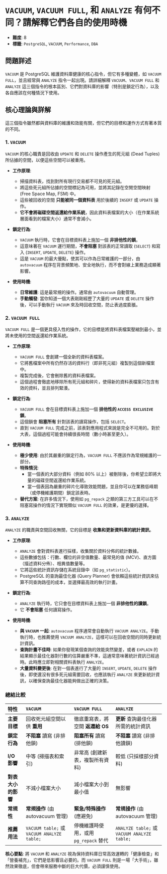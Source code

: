 # `VACUUM`, `VACUUM FULL`, 和 `ANALYZE` 有何不同？請解釋它們各自的使用時機

- **難度**: 8
- **標籤**: `PostgreSQL`, `VACUUM`, `Performance`, `DBA`

## 問題詳述

`VACUUM` 是 PostgreSQL 維護資料庫健康的核心指令，但它有多種變體，如 `VACUUM FULL`，並且經常與 `ANALYZE` 指令一起出現。請詳細解釋 `VACUUM`、`VACUUM FULL` 和 `ANALYZE` 這三個指令的根本區別、它們對資料庫的影響（特別是鎖定行為），以及各自應該在何種情況下使用。

## 核心理論與詳解

這三個指令雖然都與資料庫的維護和效能有關，但它們的目標和運作方式有著本質的不同。

### 1. `VACUUM`

`VACUUM` 的核心職責是回收由 `UPDATE` 和 `DELETE` 操作產生的死元組 (Dead Tuples) 所佔據的空間，以便這些空間可以被重用。

- **工作原理**:
  - 掃描資料表，找到對所有現行交易都不可見的死元組。
  - 將這些死元組所佔據的空間標記為可用，並將其記錄在空閒空間映射 (Free Space Map, FSM) 中。
  - 這些被回收的空間 **只能被同一個資料表** 用於後續的 `INSERT` 或 `UPDATE` 操作。
  - **它不會將磁碟空間返還給作業系統**，因此資料表檔案的大小（在作業系統層面看到的檔案大小）通常不會減小。

- **鎖定行為**:
  - `VACUUM` 執行時，它會在目標資料表上施加一個 **非排他性的鎖**。
  - 這意味著在 `VACUUM` 運行期間，**不會阻塞** 對該表的正常讀取 (`SELECT`) 和寫入 (`INSERT`, `UPDATE`, `DELETE`) 操作。
  - 這是 `VACUUM` 的最大優點，使其可以作為日常維護的一部分，由 `autovacuum` 程序在背景頻繁地、安全地執行，而不會對線上業務造成顯著影響。

- **使用時機**:
  - **日常維護**: 這是最常規的操作。通常由 `autovacuum` 自動管理。
  - **手動觸發**: 當你知道一個大表剛剛經歷了大量的 `UPDATE` 或 `DELETE` 操作後，可以手動執行 `VACUUM` 來及時回收空間，防止表過度膨脹。

### 2. `VACUUM FULL`

`VACUUM FULL` 是一個更具侵入性的操作，它的目標是將資料表檔案壓縮到最小，並將未使用的空間返還給作業系統。

- **工作原理**:
  - `VACUUM FULL` 會創建一個全新的資料表檔案。
  - 它將舊檔案中所有仍然存活的資料行（即非死元組）複製到這個新檔案中。
  - 複製完成後，它會刪除舊的資料表檔案。
  - 這個過程會徹底地移除所有死元組和碎片，使得新的資料表檔案只包含有效的資料，並且排列緊湊。

- **鎖定行為**:
  - `VACUUM FULL` 會在目標資料表上施加一個 **排他性的 `ACCESS EXCLUSIVE` 鎖**。
  - 這個鎖會 **阻塞所有** 針對該表的讀寫操作，包括 `SELECT`。
  - 直到 `VACUUM FULL` 完成之前，該表對應用程式來說是完全不可用的。對於大表，這個過程可能會持續很長時間（數小時甚至更久）。

- **使用時機**:
  - **極少使用**: 由於其嚴重的鎖定行為，`VACUUM FULL` 不應該作為常規維護的一部分。
  - **特殊情況**:
    - 當一個表的大部分資料（例如 80% 以上）被刪除後，你希望立即將大量的磁碟空間返還給作業系統。
    - 當一個表因為嚴重的碎片化導致效能問題，並且你可以在業務低峰期（或停機維護期間）鎖定該表時。
  - **替代方案**: 在許多情況下，使用如 `pg_repack` 之類的第三方工具可以在不阻塞寫操作的情況下實現類似 `VACUUM FULL` 的效果，是更優的選擇。

### 3. `ANALYZE`

`ANALYZE` 的職責與空間回收無關，它的目標是 **收集和更新資料庫的統計資訊**。

- **工作原理**:
  - `ANALYZE` 會對資料表進行採樣，收集關於資料分佈的統計數據。
  - 這些數據包括：行數、欄位的非空值數量、最常見的值 (MCV)、直方圖（描述資料分佈）、相異值數量等。
  - 它將這些統計資訊存儲在系統目錄中（如 `pg_statistic`）。
  - PostgreSQL 的查詢最佳化器 (Query Planner) 會依賴這些統計資訊來估算不同查詢路徑的成本，並選擇最高效的執行計畫。

- **鎖定行為**:
  - `ANALYZE` 執行時，它只會在目標資料表上施加一個 **非排他性的讀鎖**。
  - 它 **不會阻塞** 任何讀寫操作。

- **使用時機**:
  - **與 `VACUUM` 一起**: `autovacuum` 程序通常會自動執行 `VACUUM ANALYZE`。手動執行時，也推薦使用 `VACUUM ANALYZE`，這樣可以在回收空間的同時更新統計資訊。
  - **查詢計畫不佳時**: 如果你發現某個查詢的效能突然變差，或者 `EXPLAIN` 的結果顯示最佳化器對行數的估算嚴重不準，這通常意味著統計資訊已經過時。此時應立即對相關資料表執行 `ANALYZE`。
  - **大量資料變更後**: 在對一個表進行了大量的 `INSERT`, `UPDATE`, `DELETE` 操作後，即使還沒有很多死元組需要回收，也應該執行 `ANALYZE` 來更新統計資訊，以確保查詢最佳化器能夠做出正確的決策。

### 總結比較

| 特性 | `VACUUM` | `VACUUM FULL` | `ANALYZE` |
| :--- | :--- | :--- | :--- |
| **主要目標** | 回收死元組空間以供 **重用** | 徹底重寫表，將空間 **返還給 OS** | **更新** 查詢最佳化器所需的統計資訊 |
| **鎖定行為** | **不阻塞** 讀寫 (非排他鎖) | **阻塞所有** 讀寫 (排他鎖) | **不阻塞** 讀寫 (非排他讀鎖) |
| **I/O 影響** | 中等 (掃描表和索引) | 非常高 (創建新表，複製所有資料) | 較低 (只採樣部分資料) |
| **對表大小的影響** | 不減小檔案大小 | 減小檔案大小到最小值 | 無影響 |
| **常規性** | **常規操作** (由 autovacuum 管理) | **緊急/特殊操作** (應避免) | **常規操作** (由 autovacuum 管理) |
| **推薦用法** | `VACUUM table;` 或 `VACUUM ANALYZE table;` | 停機維護時使用，或用 `pg_repack` 替代 | `ANALYZE table;` 或 `VACUUM ANALYZE table;` |

**核心要點**: 將 `VACUUM` 和 `ANALYZE` 視為保持資料庫日常高效運轉的「健康檢查」和「營養補充」，它們是低影響且必要的。而 `VACUUM FULL` 則是一場「大手術」，雖然效果徹底，但會帶來服務中斷的巨大代價，必須謹慎使用。
